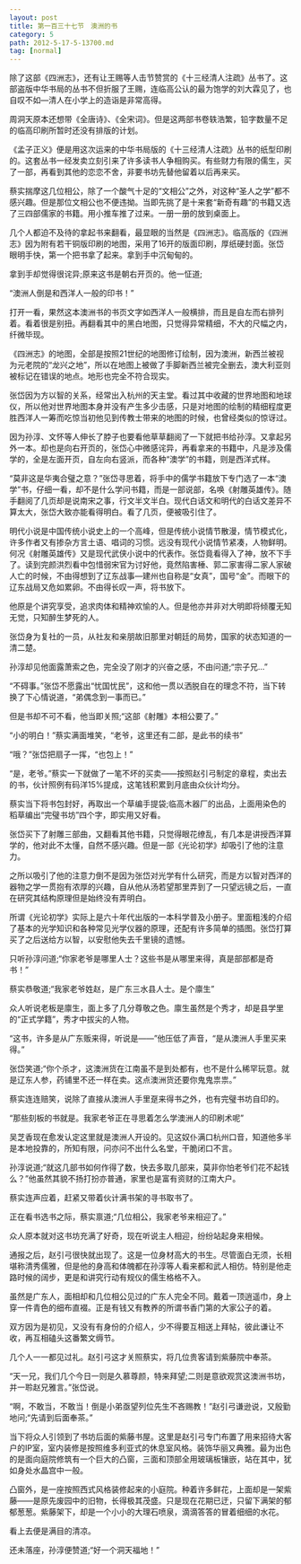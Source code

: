 ```yaml
---
layout: post
title: 第一百三十七节　澳洲的书
category: 5
path: 2012-5-17-5-13700.md
tag: [normal]
---
```


除了这部《四洲志》，还有让王赐等人击节赞赏的《十三经清人注疏》丛书了。这部盗版中华书局的丛书不但折服了王赐，连临高公认的最为饱学的刘大霖见了，也自叹不如―清人在小学上的造诣是非常高得。

周洞天原本还想带《全唐诗》、《全宋词》。但是这两部书卷轶浩繁，铅字数量不足的临高印刷所暂时还没有排版的计划。

《孟子正义》便是用这次运来的中华书局版的《十三经清人注疏》丛书的纸型印刷的。这套丛书一经发卖立刻引来了许多读书人争相购买。有些财力有限的儒生，买了一部，再看到其他的恋恋不舍，非要书坊先替他留着以后再来买。

蔡实揣摩这几位相公，除了一个酸气十足的“文相公”之外，对这种“圣人之学”都不感兴趣。但是那位文相公也不便违拗。当即先挑了是十来套“新奇有趣”的书籍又选了三四部儒家的书籍。用小推车推了过来。一册一册的放到桌面上。

几个人都迫不及待的拿起书来翻看，最显眼的当然是《四洲志》。临高版的《四洲志》因为附有若干铜版印刷的地图，采用了16开的版面印刷，厚纸硬封面。张岱眼明手快，第一个把书拿了起来。拿到手中沉甸甸的。

拿到手却觉得很诧异;原来这书是朝右开页的。他一怔道;

“澳洲人倒是和西洋人一般的印书！”

打开一看，果然这本澳洲书的书页文字如西洋人一般横排，而且是自左而右排列着。看着很是别扭。再翻看其中的黑白地图，只觉得异常精细，不大的尺幅之内，纤微毕现。

《四洲志》的地图，全部是按照21世纪的地图修订绘制，因为澳洲，新西兰被视为元老院的“龙兴之地”，所以在地图上被做了手脚新西兰被完全删去，澳大利亚则被标记在错误的地点。地形也完全不符合现实。

张岱因为方以智的关系，经常出入杭州的天主堂。看过其中收藏的世界地图和地球仪，所以他对世界地图本身并没有产生多少击感，只是对地图的绘制的精细程度更胜西洋人一筹而吃惊当初他见到传教士带来的地图的时候，也曾经类似的惊讶过。

因为孙淳、文怀等人伸长了脖子也要看他草草翻阅了一下就把书给孙淳。又拿起另外一本。却也是向右开页的，张岱心中微感诧异，再看拿来的书籍中，凡是涉及儒学的，全是左面开页，自左向右竖派，而各种“澳学”的书籍，则是西洋式样。

“莫非这是华夷合璧之意？”张岱寻思着，将手中的儒学书籍放下专门选了一本“澳学”书，仔细一看，却不是什么学问书籍，而是一部说部，名唤《射雕英雄传》。随手翻阅了几页却是说南宋之事，行文半文半白。现代白话文和明代的白话文差异不算太大，张岱大致亦能看得明白。看了几页，便被吸引住了。

明代小说是中国传统小说史上的一个高峰，但是传统小说情节散漫，情节模式化，许多作者又有掺杂方言土语、唱词的习惯。远没有现代小说情节紧凑，人物鲜明。何况《射雕英雄传》又是现代武侠小说中的代表作。张岱竟看得入了神，放不下手了。读到完颜洪烈看中包惜弱宋官为讨好他，竟然陷害棰、郭二家害得二家人家破人亡的时候，不由得想到了辽东战事―建州也自称是“女真”，国号“金”。而眼下的辽东战局又危如累卵。不由得长叹一声，将书放下。

他原是个讲究享受，追求肉体和精神欢愉的人。但是他亦并非对大明即将倾覆无知无觉，只知醉生梦死的人。

张岱身为复社的一员，从社友和亲朋故旧那里对朝廷的局势，国家的状态知道的一清二楚。

孙淳却见他面露萧索之色，完全没了刚才的兴奋之感，不由问道;“宗子兄…”

“不碍事。”张岱不愿露出“忧国忧民”，这和他一贯以洒脱自在的理念不符，当下转换了下心情说道，“弟偶念到一事而已。”

但是书却不可不看，他当即关照;“这部《射雕》本相公要了。”

“小的明白！”蔡实满面堆笑，“老爷，这里还有二部，是此书的续书”

“哦？”张岱把扇子一挥，“也包上！”

“是，老爷。”蔡实一下就做了一笔不坏的买卖――按照赵引弓制定的章程，卖出去的书，伙计照例有码洋15%提成，这笔钱积累到月底由众伙计均分。

蔡实当下将书包封好，再取出一个草编手提袋;临高木器厂的出品，上面用染色的稻草编出“完璧书坊”四个字，即实用又好看。

张岱买下了射雕三部曲，又翻看其他书籍，只觉得眼花缭乱，有几本是讲授西洋算学的，他对此不太懂，自然不感兴趣。但是一部《光论初学》却吸引了他的注意力。

之所以吸引了他的注意力倒不是因为张岱对光学有什么研究，而是方以智对西洋的器物之学一贯抱有浓厚的兴趣，自从他从汤若望那里弄到了一只望远镜之后，一直在研究其结构原理但是始终没有弄明白。

所谓《光论初学》实际上是六十年代出版的一本科学普及小册子。里面粗浅的介绍了基本的光学知识和各种常见光学仪器的原理，还配有许多简单的插图。张岱打算买了之后送给方以智，以安慰他失去千里镜的遗憾。

只听孙淳问道;“你家老爷是哪里人士？这些书是从哪里来得，真是部部都是奇书！”

蔡实恭敬道;“我家老爷姓赵，是广东三水县人士。是个廪生”

众人听说老板是廪生，面上多了几分尊敬之色。廪生虽然是个秀才，却是县学里的“正式学籍”，秀才中拔尖的人物。

“这书，许多是从广东贩来得，听说是――”他压低了声音，“是从澳洲人手里买来得。”

张岱笑道;“你个杀才，这澳洲货在江南虽不是到处都有，也不是什么稀罕玩意。就是辽东人参，药铺里不还一样在卖。这点澳洲货还要你鬼鬼祟祟。”

蔡实连连赔笑，说除了直接从澳洲人手里趸来得书之外，也有完璧书坊自印的。

“那些刻板的书就是。我家老爷正在寻思着怎么学澳洲人的印刷术呢”

吴芝香现在愈发认定这里就是澳洲人开设的。见这奴仆满口杭州口音，知道他多半是本地投靠的，所知有限，问亦问不出什么名堂，干脆闭口不言。

孙淳说道;“就这几部书如何作得了数，快去多取几部来，莫非你怕老爷们花不起钱么？”他虽然其貌不扬打扮亦普通，家里也是富有资财的江南大户。

蔡实连声应着，赶紧又带着伙计满书架的寻书取书了。

正在看书选书之际，蔡实禀道;“几位相公，我家老爷来相迎了。”

众人原本就对这书坊充满了好奇，现在听说主人相迎，纷纷站起身来相候。

通报之后，赵引弓很快就出现了。这是一位身材高大的书生。尽管面白无须，长相堪称清秀儒雅，但是他的身高和体魄都在孙淳等人看来都和武人相仿。特别是他走路时候的阔步，更是和讲究行动有规仪的儒生格格不入。

虽然是广东人，面相却和几位相公见过的广东人完全不同。戴着一顶逍遥巾，身上穿一件青色的细布直裰。正是有钱又有教养的所谓书香门第的大家公子的着。

双方因为是初见，又没有有身份的介绍人，少不得要互相送上拜帖，彼此谦让不收，再互相磕头这番繁文缛节。

几个人一一都见过礼。赵引弓这才关照蔡实，将几位贵客请到紫藤院中奉茶。

“天一兄，我们几个今日一则是久慕尊颜，特来拜望;二则是意欲观赏这澳洲书坊，并一聆赵兄雅言。”张岱说。

“啊，不敢当，不敢当！倒是小弟亟望列位先生不吝赐教！”赵引弓谦逊说，又殷勤地问;“先请到后面奉茶。”

当下将众人引领到了书坊后面的紫藤书屋。这里是赵引弓专门布置了用来招待大客户的IP室，室内装修是按照维多利亚式的休息室风格。装饰华丽又典雅。最为出色的是面向庭院修筑有一个巨大的凸窗，三面和顶部全用玻璃板镶嵌，站在其中，犹如身处水晶宫中一般。

凸窗外，是一座按照西式风格装修起来的小庭院。种着许多鲜花，上面却是一架紫藤――是原先废园中的旧物，长得极其茂盛。只是现在花期已迂，只留下满架的郁郁葱葱。紫藤架下，却是一个小小的大理石喷泉，滴滴答答的冒着细细的水花。

看上去便是满目的清凉。

还未落座，孙淳便赞道;“好一个洞天福地！”